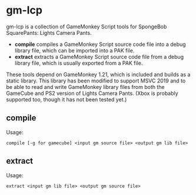 # gm-lcp
gm-lcp is a collection of GameMonkey Script tools for SpongeBob SquarePants: Lights Camera Pants.

* **compile** compiles a GameMonkey Script source code file into a debug library file, which can be imported into a PAK file.
* **extract** extracts a GameMonkey Script source code file from a debug library file, which is usually exported from a PAK file.

These tools depend on GameMonkey 1.21, which is included and builds as a static library. This library has been modified to support MSVC 2019 and to be able to read and write GameMonkey library files from both the GameCube and PS2 version of Lights Camera Pants. (Xbox is probably supported too, though it has not been tested yet.)

## compile
Usage:
```
compile [-g for gamecube] <input gm source file> <output gm lib file>
```

## extract
Usage:
```
extract <input gm lib file> <output gm source file>
```

